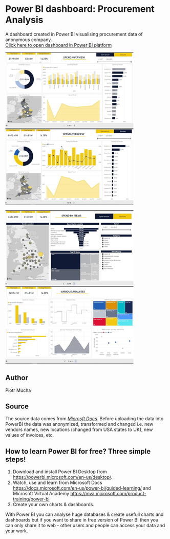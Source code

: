 # Power BI dashboard: Procurement Analysis

A dashboard created in Power BI visualising procurement data of anonymous company.<br>
[Click here to open dashboard in Power BI platform](http://bit.ly/dashproc1)

<p float="left">
  <img src="/screenshot1.jpg" width="400" />
  <img src="/screenshot2.jpg" width="400" /> 
</p>
<p float="left">
  <img src="/screenshot3.jpg" width="400" />
  <img src="/screenshot4.jpg" width="400" /> 
</p>

## Author
Piotr Mucha

## Source
The source data comes from *[Microsft Docs](https://docs.microsoft.com/en-us/power-bi/sample-procurement)*. Before uploading the data into PowerBI the data was anonymized, transformed and changed i.e. new vendors names, new locations (changed from USA states to UK), new values of invoices, etc.<br>

## How to learn Power BI for free? Three simple steps!
1. Download and install Power BI Desktop from https://powerbi.microsoft.com/en-us/desktop/. 
2. Watch, use and learn from Microsoft Docs https://docs.microsoft.com/en-us/power-bi/guided-learning/ and Microsoft Virtual Academy https://mva.microsoft.com/product-training/power-bi
3. Create your own charts & dashboards.

With Power BI you can analyse huge databases & create usefull charts and dashboards but if you want to share in free version of Power BI then you can only share it to web - other users and people can access your data and your work.

